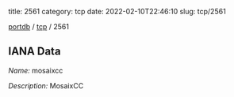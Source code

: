 title: 2561
category: tcp
date: 2022-02-10T22:46:10
slug: tcp/2561

[portdb](/) / [tcp](/category/tcp.html) / 2561


## IANA Data

_Name:_ mosaixcc

_Description:_ MosaixCC

